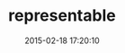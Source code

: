 ---
layout: post
title:  "representable"
repo:   "apotonick/representable"
date:   2015-02-18 17:20:10
gemurl: https://github.com/apotonick/representable/
---